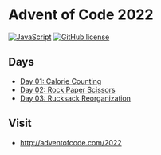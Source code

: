 # Advent of Code 2022

[![JavaScript](https://badges.aleen42.com/src/javascript.svg)](https://developer.mozilla.org/fr/docs/Web/JavaScript)
[![GitHub license](https://img.shields.io/badge/MIT-License-blue)](https://github.com/Michaelbr-Dev/Advent-of-Code/blob/main/LICENSE)

## Days

- [Day 01: Calorie Counting](https://github.com/Michaelbr-Dev/Advent-of-Code/tree/main/2022/01)
- [Day 02: Rock Paper Scissors](https://github.com/Michaelbr-Dev/Advent-of-Code/tree/main/2022/02/)
- [Day 03: Rucksack Reorganization](https://github.com/Michaelbr-Dev/Advent-of-Code/tree/main/2022/03/)

## Visit

- http://adventofcode.com/2022
